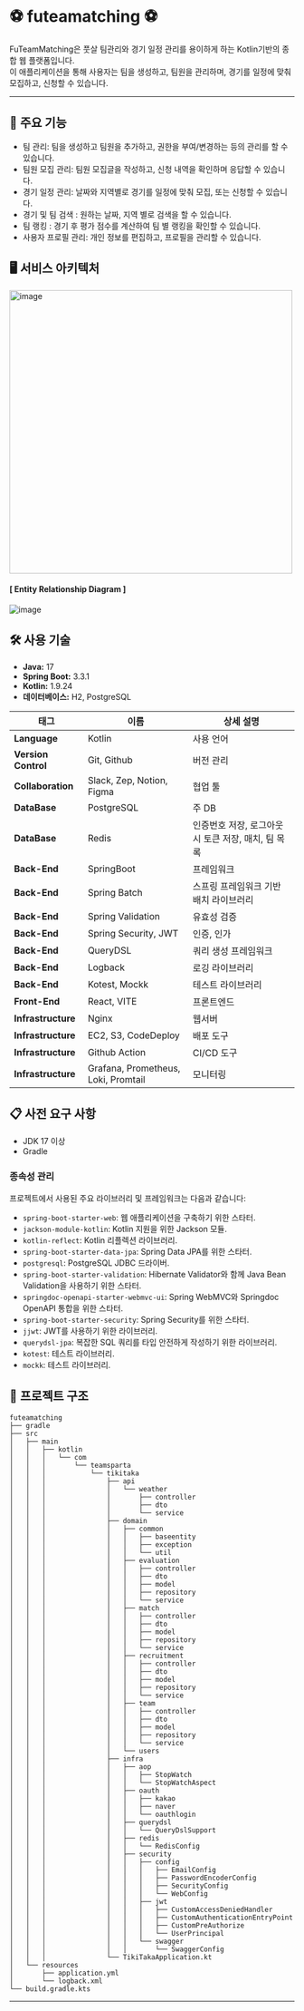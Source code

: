 # ⚽️ futeamatching ⚽️
FuTeamMatching은 풋살 팀관리와 경기 일정 관리를 용이하게 하는 Kotlin기반의 종합 웹 플랫폼입니다.   
이 애플리케이션을 통해 사용자는 팀을 생성하고, 팀원을 관리하며, 경기를 일정에 맞춰 모집하고, 신청할 수 있습니다.
***

## 🚀 주요 기능

- 팀 관리: 팀을 생성하고 팀원을 추가하고, 권한을 부여/변경하는 등의 관리를 할 수 있습니다.
- 팀원 모집 관리: 팀원 모집글을 작성하고, 신청 내역을 확인하며 응답할 수 있습니다.
- 경기 일정 관리: 날짜와 지역별로 경기를 일정에 맞춰 모집, 또는 신청할 수 있습니다.
- 경기 및 팀 검색 : 원하는 날짜, 지역 별로 검색을 할 수 있습니다.
- 팀 랭킹 : 경기 후 평가 점수를 계산하여 팀 별 랭킹을 확인할 수 있습니다.
- 사용자 프로필 관리: 개인 정보를 편집하고, 프로필을 관리할 수 있습니다.

## 🖥️ 서비스 아키텍처
<img width="500" alt="image" src="https://github.com/user-attachments/assets/84daf55d-fc0c-4635-b3ef-655b95860fe1">

#### [ Entity Relationship Diagram ]
![image](https://github.com/user-attachments/assets/a1310af4-06a2-4922-b96f-4689255e3c1e)


## 🛠 사용 기술


- **Java:** 17
- **Spring Boot:** 3.3.1
- **Kotlin:** 1.9.24
- **데이터베이스:** H2, PostgreSQL

  
| 태그           | 이름                        | 상세 설명                                  |
|----------------|---------------------------|-------------------------------------------|
| **Language**   | Kotlin                     | 사용 언어                                  |
| **Version Control** | Git, Github            | 버전 관리                                  |
| **Collaboration** | Slack, Zep, Notion, Figma | 협업 툴                                    |
| **DataBase**   | PostgreSQL                 | 주 DB                                      |
| **DataBase**   | Redis                      | 인증번호 저장, 로그아웃 시 토큰 저장, 매치, 팀 목록 |
| **Back-End**   | SpringBoot                 | 프레임워크                                 |
| **Back-End**   | Spring Batch               | 스프링 프레임워크 기반 배치 라이브러리        |
| **Back-End**   | Spring Validation          | 유효성 검증                                |
| **Back-End**   | Spring Security, JWT       | 인증, 인가                                  |
| **Back-End**   | QueryDSL                   | 쿼리 생성 프레임워크                         |
| **Back-End**   | Logback                    | 로깅 라이브러리                              |
| **Back-End**   | Kotest, Mockk              | 테스트 라이브러리                             |
| **Front-End**  | React, VITE                | 프론트엔드                                   |
| **Infrastructure** | Nginx                 | 웹서버                                       |
| **Infrastructure** | EC2, S3, CodeDeploy    | 배포 도구                                    |
| **Infrastructure** | Github Action          | CI/CD 도구                                   |
| **Infrastructure** | Grafana, Prometheus, Loki, Promtail | 모니터링 |




## 📋 사전 요구 사항

- JDK 17 이상
- Gradle


### **종속성 관리**

프로젝트에서 사용된 주요 라이브러리 및 프레임워크는 다음과 같습니다:

- `spring-boot-starter-web`: 웹 애플리케이션을 구축하기 위한 스타터.
- `jackson-module-kotlin`: Kotlin 지원을 위한 Jackson 모듈.
- `kotlin-reflect`: Kotlin 리플렉션 라이브러리.
- `spring-boot-starter-data-jpa`: Spring Data JPA를 위한 스타터.
- `postgresql`: PostgreSQL JDBC 드라이버.
- `spring-boot-starter-validation`: Hibernate Validator와 함께 Java Bean Validation을 사용하기 위한 스타터.
- `springdoc-openapi-starter-webmvc-ui`: Spring WebMVC와 Springdoc OpenAPI 통합을 위한 스타터.
- `spring-boot-starter-security`: Spring Security를 위한 스타터.
- `jjwt`: JWT를 사용하기 위한 라이브러리.
- `querydsl-jpa`: 복잡한 SQL 쿼리를 타입 안전하게 작성하기 위한 라이브러리.
- `kotest`: 테스트 라이브러리.
- `mockk`: 테스트 라이브러리.



## 📂 프로젝트 구조

```
futeamatching
├── gradle
├── src
│   ├── main
│   │   ├── kotlin
│   │   │   └── com
│   │   │       └── teamsparta
│   │   │           └── tikitaka
│   │   │               ├── api
│   │   │               │   └── weather
│   │   │               │       ├── controller
│   │   │               │       ├── dto
│   │   │               │       └── service
│   │   │               ├── domain
│   │   │               │   ├── common
│   │   │               │   │   ├── baseentity
│   │   │               │   │   ├── exception
│   │   │               │   │   └── util
│   │   │               │   ├── evaluation
│   │   │               │   │   ├── controller
│   │   │               │   │   ├── dto
│   │   │               │   │   ├── model
│   │   │               │   │   ├── repository
│   │   │               │   │   └── service
│   │   │               │   ├── match
│   │   │               │   │   ├── controller
│   │   │               │   │   ├── dto
│   │   │               │   │   ├── model
│   │   │               │   │   ├── repository
│   │   │               │   │   └── service
│   │   │               │   ├── recruitment
│   │   │               │   │   ├── controller
│   │   │               │   │   ├── dto
│   │   │               │   │   ├── model
│   │   │               │   │   ├── repository
│   │   │               │   │   └── service
│   │   │               │   ├── team
│   │   │               │   │   ├── controller
│   │   │               │   │   ├── dto
│   │   │               │   │   ├── model
│   │   │               │   │   ├── repository
│   │   │               │   │   └── service
│   │   │               │   └── users
│   │   │               ├── infra
│   │   │               │   ├── aop
│   │   │               │   │   ├── StopWatch
│   │   │               │   │   └── StopWatchAspect
│   │   │               │   ├── oauth
│   │   │               │   │   ├── kakao
│   │   │               │   │   ├── naver
│   │   │               │   │   └── oauthlogin
│   │   │               │   ├── querydsl
│   │   │               │   │   └── QueryDslSupport
│   │   │               │   ├── redis
│   │   │               │   │   └── RedisConfig
│   │   │               │   ├── security
│   │   │               │   │   ├── config
│   │   │               │   │   │   ├── EmailConfig
│   │   │               │   │   │   ├── PasswordEncoderConfig
│   │   │               │   │   │   ├── SecurityConfig
│   │   │               │   │   │   └── WebConfig
│   │   │               │   │   ├── jwt
│   │   │               │   │   │   ├── CustomAccessDeniedHandler
│   │   │               │   │   │   ├── CustomAuthenticationEntryPoint
│   │   │               │   │   │   ├── CustomPreAuthorize
│   │   │               │   │   │   └── UserPrincipal
│   │   │               │   │   └── swagger
│   │   │               │   │       └── SwaggerConfig
│   │   │               └── TikiTakaApplication.kt
│   └── resources
│       ├── application.yml
│       └── logback.xml
└── build.gradle.kts

```
***


  


